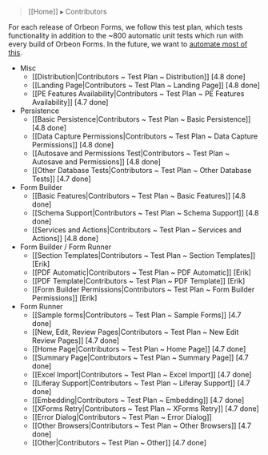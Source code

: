 > [[Home]] ▸ Contributors

For each release of Orbeon Forms, we follow this test plan, which tests functionality in addition to the ~800 automatic unit tests which run with every build of Orbeon Forms. In the future, we want to [automate most of this](https://github.com/orbeon/orbeon-forms/issues/227).

- Misc
    - [[Distribution|Contributors ~ Test Plan ~ Distribution]] [4.8 done]
    - [[Landing Page|Contributors ~ Test Plan ~ Landing Page]] [4.8 done]
    - [[PE Features Availability|Contributors ~ Test Plan ~ PE Features Availability]] [4.7 done]
- Persistence
    - [[Basic Persistence|Contributors ~ Test Plan ~ Basic Persistence]] [4.8 done]
    - [[Data Capture Permissions|Contributors ~ Test Plan ~ Data Capture Permissions]] [4.8 done]
    - [[Autosave and Permissions Test|Contributors ~ Test Plan ~ Autosave and Permissions]] [4.8 done]
    - [[Other Database Tests|Contributors ~ Test Plan ~ Other Database Tests]] [4.7 done]
- Form Builder
    - [[Basic Features|Contributors ~ Test Plan ~ Basic Features]] [4.8 done]
    - [[Schema Support|Contributors ~ Test Plan ~ Schema Support]] [4.8 done]
    - [[Services and Actions|Contributors ~ Test Plan ~ Services and Actions]] [4.8 done]
- Form Builder / Form Runner
    - [[Section Templates|Contributors ~ Test Plan ~ Section Templates]] [Erik]
    - [[PDF Automatic|Contributors ~ Test Plan ~ PDF Automatic]] [Erik]
    - [[PDF Template|Contributors ~ Test Plan ~ PDF Template]] [Erik]
    - [[Form Builder Permissions|Contributors ~ Test Plan ~ Form Builder Permissions]] [Erik]
- Form Runner
    - [[Sample forms|Contributors ~ Test Plan ~ Sample Forms]] [4.7 done]
    - [[New, Edit, Review Pages|Contributors ~ Test Plan ~ New Edit Review Pages]] [4.7 done]
    - [[Home Page|Contributors ~ Test Plan ~ Home Page]] [4.7 done]
    - [[Summary Page|Contributors ~ Test Plan ~ Summary Page]] [4.7 done]
    - [[Excel Import|Contributors ~ Test Plan ~ Excel Import]] [4.7 done]
    - [[Liferay Support|Contributors ~ Test Plan ~ Liferay Support]] [4.7 done]
    - [[Embedding|Contributors ~ Test Plan ~ Embedding]] [4.7 done]
    - [[XForms Retry|Contributors ~ Test Plan ~ XForms Retry]] [4.7 done]
    - [[Error Dialog|Contributors ~ Test Plan ~ Error Dialog]]
    - [[Other Browsers|Contributors ~ Test Plan ~ Other Browsers]] [4.7 done]
    - [[Other|Contributors ~ Test Plan ~ Other]] [4.7 done]
